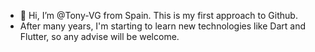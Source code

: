- 👋 Hi, I’m @Tony-VG from Spain. This is my first approach to Github.
- After many years, I'm starting to learn new technologies like Dart and Flutter, so any advise will be welcome.

<!---
Tony-VG/Tony-VG is a ✨ special ✨ repository because its `README.md` (this file) appears on your GitHub profile.
You can click the Preview link to take a look at your changes.
--->
